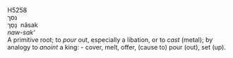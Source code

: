 <body>
  <p>H5258<br>  נסך  <br> נָסַך  ‎  nâsak  <br><i>naw-sak‘ </i><br>A primitive root; to <i>pour</i> out, especially a libation, or to <i>cast</i> (metal); by analogy to <i>anoint</i> a king: - cover, melt, offer, (cause to) pour (out), set (up).<br></p>
 </body>